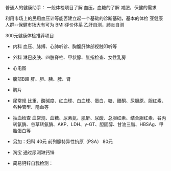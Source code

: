 普通人的健康助手：
一般体检项目了解
血压，血糖的了解
减肥，保健的需求

利用市场上的民用血压计等能否建立起一个基础的诊断基础，基本的体检
亚健康人群--保健市场大有可为
BMI:评价体系
乙肝自测，肺炎自测

300元健康体检推荐项目
- 内科 血压、脉搏、心肺听诊、胸腹肝脾部视触叩听等
- 外科 淋巴皮肤、四肢脊柱、甲状腺、肛指检查、女性乳房
- 心电图
- 腹部B超 肝、胆、胰、脾、肾
- 胸片
- 尿常规 比重、酸碱度、红血球、白血球、蛋白、糖、醋酮、尿胆原、胆红素、各种管型、隐血等
- 抽血检查 血常规、血糖、尿素氮、肌酐、尿酸、总胆红素、结合胆红素、谷丙转氨酶、谷草转氨酶、AKP、LDH、γ-GT、胆固醇、甘油三脂、HBSAg、甲胎蛋白等
- 另加：妇科 40元 前列腺特异性抗原（PSA） 80元

- 淘宝 通过尿测缺钙锌
- 简易钙锌自我检测：

